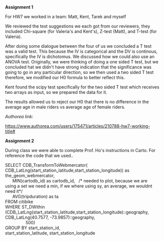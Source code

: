 __Assignment 1__

For HW7 we worked in a team: Matt, Kent, Tarek and myself

We reviewed the test suggestions we each got from our reviewers, they included Chi-square (for Valeria's and Kent's), Z-test (Matt), and T-test (for Valeria).

After doing some dialogue between the four of us we concluded a T test was a valid test. This because the IV is categorical and the DV is continous, specifically the IV is dichotomus. We discussed how we could also use an ANOVA test. Originally, we were thinking of doing a one sided T test, but we concluded hat we didn't have strong indication that the significance was going to go in any particular direction, so we then used a two sided T test therefore, we modified our H0 formula to better reflect this. 

Kent found the scipy test specifically for the two sided T test which receives two arrays as input, so we prepared the data for it. 

The results allowed us to reject our H0 that there is no difference in the average age in male riders vs average age of female riders.

_Authorea link:_

https://www.authorea.com/users/175471/articles/210788-hw7-working-title#

__Assignment 2__

During class we were able to complete Prof. Ho's instructions in Carto. For reference the code that we used..

SELECT CDB_TransformToWebmercator(   
  			CDB_LatLng(start_station_latitude,start_station_longitude)) as the_geom_webmercator,  
       MIN(cartodb_id) as cartodb_id,   /* needed to plot, because we are using a set we need a min, if we where using sy, an average, we wouldnt need it*/   
       AVG(tripduration) as ta  
FROM citibike  
WHERE ST_DWithin (CDB_LatLng(start_station_latitude,start_station_longitude)::geography,  
                  CDB_LatLng(40.7577, -73.9857)::geography,  
                  500)  
GROUP BY start_station_id,  
start_station_latitude, start_station_longitude
